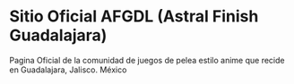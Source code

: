# Sitio Oficial AFGDL (Astral Finish Guadalajara)

Pagina Oficial de la comunidad de juegos de pelea estilo anime que recide en Guadalajara, Jalisco. México
